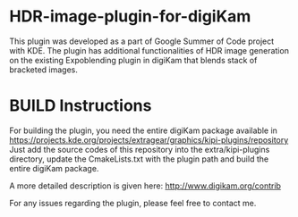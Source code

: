 HDR-image-plugin-for-digiKam
============================

This plugin was developed as a part of Google Summer of Code project with KDE. The plugin has additional 
functionalities of HDR image generation on the existing Expoblending plugin in digiKam that blends stack of 
bracketed images.

BUILD Instructions
===========================

For building the plugin, you need the entire digiKam package available in https://projects.kde.org/projects/extragear/graphics/kipi-plugins/repository
Just add the source codes of this repository into the extra/kipi-plugins directory, update the CmakeLists.txt with the
plugin path and build the entire digiKam package.

A more detailed description is given here: http://www.digikam.org/contrib

For any issues regarding the plugin, please feel free to contact me.
